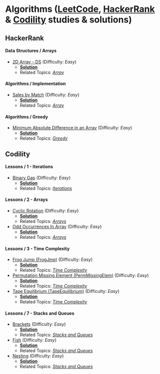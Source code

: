 # Algorithms ([LeetCode](https://github.com/cenkc/algorithms/edit/main/test.md), [HackerRank](https://github.com/cenkc/algorithms#hackerrank) & [Codility](https://github.com/cenkc/algorithms#codility) studies & solutions)

## HackerRank
#### Data Structures / Arrays
* [2D Array - DS](https://www.hackerrank.com/challenges/2d-array/problem) (Difficulty: *Easy*)
    * [**Solution**](https://github.com/cenkc/algorithms/blob/main/hackerrank/src/datastructures/arrays/TwoDArrayDS.java)
    * Related Topics: [*Array*](https://www.hackerrank.com/domains/data-structures/arrays)
#### Algorithms / Implementation
* [Sales by Match](https://www.hackerrank.com/challenges/sock-merchant/problem) (Difficulty: *Easy*)
    * [**Solution**](https://github.com/cenkc/algorithms/blob/main/hackerrank/src/algorithms/implementation/SalesByMatch.java)
    * Related Topics: [*Array*](https://www.hackerrank.com/domains/data-structures/arrays)
#### Algorithms / Greedy
* [Minimum Absolute Difference in an Array](https://www.hackerrank.com/challenges/minimum-absolute-difference-in-an-array/problem) (Difficulty: *Easy*)
    * [**Solution**](https://github.com/cenkc/algorithms/blob/main/hackerrank/src/algorithms/greedy/MinAbsDiffInAnArray.java)
    * Related Topics: [*Greedy*](https://www.hackerrank.com/domains/algorithms/greedy)

## Codility
#### Lessons / 1 - Iterations
* [Binary Gap](https://app.codility.com/programmers/lessons/1-iterations/binary_gap/) (Difficulty: *Easy*)
    * [**Solution**](https://github.com/cenkc/algorithms/blob/main/codility/src/lessons/iterations/BinaryGap.java)
    * Related Topics: [*Iterations*](https://app.codility.com/programmers/lessons/1-iterations/)
#### Lessons / 2 - Arrays
* [Cyclic Rotation](https://app.codility.com/programmers/lessons/2-arrays/cyclic_rotation/) (Difficulty: *Easy*)
    * [**Solution**](https://github.com/cenkc/algorithms/blob/main/codility/src/lessons/arrays/CyclicRotation.java)
    * Related Topics: [*Arrays*](https://app.codility.com/programmers/lessons/2-arrays/)
* [Odd Occurrences In Array](https://app.codility.com/programmers/lessons/2-arrays/odd_occurrences_in_array/) (Difficulty: *Easy*)
    * [**Solution**](https://github.com/cenkc/algorithms/blob/main/codility/src/lessons/arrays/OddOccurrencesInArray.java)
    * Related Topics: [*Arrays*](https://app.codility.com/programmers/lessons/2-arrays/)
#### Lessons / 3 - Time Complexity
* [Frog Jump (FrogJmp)](https://app.codility.com/programmers/lessons/3-time_complexity/frog_jmp/) (Difficulty: *Easy*)
    * [**Solution**](https://github.com/cenkc/algorithms/blob/main/codility/src/lessons/timecomplexity/FrogJmp.java)
    * Related Topics: [*Time Complexity*](https://app.codility.com/programmers/lessons/3-time_complexity/)
* [Permutation Missing Element (PermMissingElem)](https://app.codility.com/programmers/lessons/3-time_complexity/perm_missing_elem/) (Difficulty: *Easy*)
    * [**Solution**](https://github.com/cenkc/algorithms/blob/main/codility/src/lessons/timecomplexity/PermMissingElem.java)
    * Related Topics: [*Time Complexity*](https://app.codility.com/programmers/lessons/3-time_complexity/)
* [Tape Equilibrium (TapeEquilibrium)](https://app.codility.com/programmers/lessons/3-time_complexity/tape_equilibrium/) (Difficulty: *Easy*)
    * [**Solution**](https://github.com/cenkc/algorithms/blob/main/codility/src/lessons/timecomplexity/TapeEquilibrium.java)
    * Related Topics: [*Time Complexity*](https://app.codility.com/programmers/lessons/3-time_complexity/)
#### Lessons / 7 - Stacks and Queues
* [Brackets](https://app.codility.com/programmers/lessons/7-stacks_and_queues/brackets/) (Difficulty: *Easy*)
    * [**Solution**](https://github.com/cenkc/algorithms/blob/main/codility/src/lessons/stacksandqueues/Brackets.java)
    * Related Topics: [*Stacks and Queues*](https://app.codility.com/programmers/lessons/7-stacks_and_queues/)
* [Fish](https://app.codility.com/programmers/lessons/7-stacks_and_queues/fish/) (Difficulty: *Easy*)
    * [**Solution**](https://github.com/cenkc/algorithms/blob/main/codility/src/lessons/stacksandqueues/Fish.java)
    * Related Topics: [*Stacks and Queues*](https://app.codility.com/programmers/lessons/7-stacks_and_queues/)
* [Nesting](https://app.codility.com/programmers/lessons/7-stacks_and_queues/nesting/) (Difficulty: *Easy*)
    * [**Solution**](https://github.com/cenkc/algorithms/blob/main/codility/src/lessons/stacksandqueues/Nesting.java)
    * Related Topics: [*Stacks and Queues*](https://app.codility.com/programmers/lessons/7-stacks_and_queues/)
